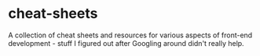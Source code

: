 # cheat-sheets

A collection of cheat sheets and resources for various aspects of front-end development - stuff I figured out after Googling around didn't really help.
